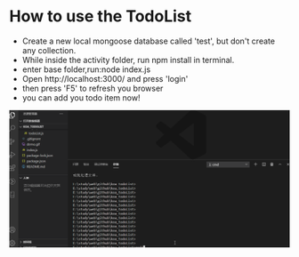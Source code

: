 # How to use the TodoList

+ Create a new local mongoose database called 'test', but don't create any collection. 
+ While inside the activity folder, run npm install in terminal.
+ enter base folder,run:node index.js 
+ Open http://localhost:3000/ and press 'login' 
+ then press 'F5' to refresh you browser
+ you can add you todo item now!



![image](https://github.com/kfcfk1985/koa_todoList/blob/master/demo.gif)